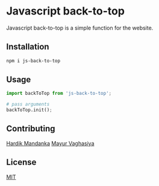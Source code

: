 # Javascript back-to-top

Javascript back-to-top is a simple function for the website.

## Installation

```bash
npm i js-back-to-top
```

## Usage

```python
import backToTop from 'js-back-to-top';

# pass arguments
backToTop.init();
```

## Contributing
[Hardik Mandanka](https://github.com/Hardik21)
[Mayur Vaghasiya](https://github.com/Vmc4152)

## License
[MIT](https://choosealicense.com/licenses/mit/)

